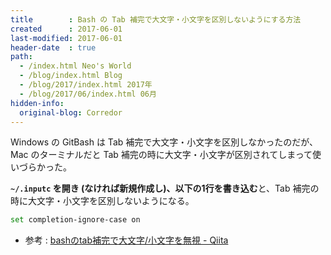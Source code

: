 ```yaml
---
title        : Bash の Tab 補完で大文字・小文字を区別しないようにする方法
created      : 2017-06-01
last-modified: 2017-06-01
header-date  : true
path:
  - /index.html Neo's World
  - /blog/index.html Blog
  - /blog/2017/index.html 2017年
  - /blog/2017/06/index.html 06月
hidden-info:
  original-blog: Corredor
---
```


Windows の GitBash は Tab 補完で大文字・小文字を区別しなかったのだが、Mac のターミナルだと Tab 補完の時に大文字・小文字が区別されてしまって使いづらかった。

**`~/.inputc` を開き (なければ新規作成し)、以下の1行を書き込む**と、Tab 補完の時に大文字・小文字を区別しないようになる。

```bash
set completion-ignore-case on
```

- 参考 : [bashのtab補完で大文字/小文字を無視 - Qiita](http://qiita.com/akira-hamada/items/81e5f54f52950236542b)
